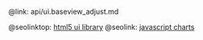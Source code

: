 @link: api/ui.baseview_adjust.md

@seolinktop: [html5 ui library](https://webix.com)
@seolink: [javascript charts](https://webix.com/widget/charts/)